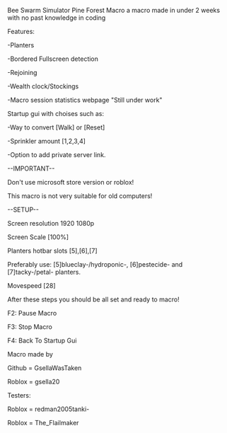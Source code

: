 Bee Swarm Simulator Pine Forest Macro a macro made in under 2 weeks with no past knowledge in coding

Features:

-Planters

-Bordered Fullscreen detection

-Rejoining

-Wealth clock/Stockings

-Macro session statistics webpage "Still under work"

Startup gui with choises such as:

-Way to convert [Walk] or [Reset]

-Sprinkler amount [1,2,3,4]

-Option to add private server link.


--IMPORTANT--

Don't use microsoft store version or roblox!

This macro is not very suitable for old computers!


--SETUP--

Screen resolution 1920 1080p

Screen Scale [100%]

Planters hotbar slots [5],[6],[7]

Preferably use: [5]blueclay-/hydroponic-, [6]pestecide- and [7]tacky-/petal- planters.

Movespeed [28]

After these steps you should be all set and ready to macro!

F2: Pause Macro

F3: Stop Macro

F4: Back To Startup Gui


Macro made by

Github = GsellaWasTaken

Roblox = gsella20


Testers:

Roblox = redman2005tanki-

Roblox = The_Flailmaker
